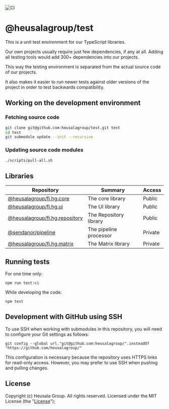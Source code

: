 ![CI](https://github.com/heusalagroup/test/actions/workflows/ci.yml/badge.svg)

# @heusalagroup/test

This is a unit test environment for our TypeScript libraries.

Our own projects usually require just few dependencies, if any at all. Adding all testing tools would add 300+ 
dependencies into our projects. 

This way the testing environment is separated from the actual source code of our projects. 

It also makes it easier to run newer tests against older versions of the project in order to test backwards 
compatibility.

## Working on the development environment

### Fetching source code

```bash
git clone git@github.com:heusalagroup/test.git test
cd test
git submodule update --init --recursive
```

### Updating source code modules

```bash
./scripts/pull-all.sh
```

## Libraries

| Repository                                                      | Summary                  | Access  |
| --------------------------------------------------------------- | ------------------------ | ------- |
| [@heusalagroup/fi.hg.core](https://github.com/heusalagroup/fi.hg.core)  | The core library         | Public  |
| [@heusalagroup/fi.hg.ui](https://github.com/heusalagroup/fi.hg.ui)                  | The UI library           | Public  |
| [@heusalagroup/fi.hg.repository](https://github.com/heusalagroup/fi.hg.repository)  | The Repository library   | Public  |
| [@sendanor/pipeline](https://github.com/sendanor/pipeline)      | The pipeline processor   | Private |
| [@heusalagroup/fi.hg.matrix](https://github.com/heusalagroup/fi.hg.matrix)          | The Matrix library       | Private |

## Running tests

For one time only:

```
npm run test:ci
```

While developing the code:

```
npm test
```

## Development with GitHub using SSH

To use SSH when working with submodules in this repository, you will need to
configure your Git settings as follows:

```
git config --global url."git@github.com:heusalagroup/".insteadOf "https://github.com/heusalagroup/"
```

This configuration is necessary because the repository uses HTTPS links for
read-only access. However, you may prefer to use SSH when pushing and pulling
changes.

## License

Copyright (c) Heusala Group. All rights reserved. Licensed under the MIT License (the "[License](./LICENSE)");


